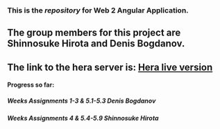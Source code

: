 ### This is the *repository* for **Web 2 Angular Application**.
## The group members for this project are **Shinnosuke Hirota** and **Denis Bogdanov**.
## The link to the hera server is: [Hera live version](https://i366358.hera.fhict.nl)
#### Progress so far:
##### Weeks Assignments 1-3 & 5.1-5.3 *Denis Bogdanov*
##### Weeks Assignments 4 & 5.4-5.9 *Shinnosuke Hirota*
